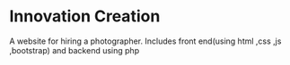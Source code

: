 # Innovation Creation
A website for hiring a photographer. Includes front end(using html ,css ,js ,bootstrap) and backend using php
